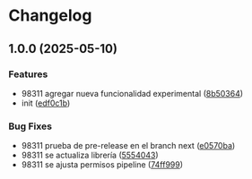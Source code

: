 # Changelog

## 1.0.0 (2025-05-10)


### Features

* 98311 agregar nueva funcionalidad experimental ([8b50364](https://github.com/DanielRondonGarcia/CI-CD/commit/8b50364ed2d2f9fe4a11819200a7c32f5d569b19))
* init ([edf0c1b](https://github.com/DanielRondonGarcia/CI-CD/commit/edf0c1b208c1254898eb2bb5f28a5eddaafb93bc))


### Bug Fixes

* 98311 prueba de pre-release en el branch next ([e0570ba](https://github.com/DanielRondonGarcia/CI-CD/commit/e0570baa5d50fb77d43848f10361e756e6af9a53))
* 98311 se actualiza librería ([5554043](https://github.com/DanielRondonGarcia/CI-CD/commit/55540431281cd5322fe10a08c426d5f68319d96e))
* 98311 se ajusta permisos pipeline ([74ff999](https://github.com/DanielRondonGarcia/CI-CD/commit/74ff999349eea0a3d09928e8ea58405c75127fe2))
